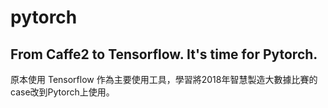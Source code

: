 # pytorch
## From Caffe2 to Tensorflow. It's time for Pytorch.
原本使用 Tensorflow 作為主要使用工具，學習將2018年智慧製造大數據比賽的case改到Pytorch上使用。
